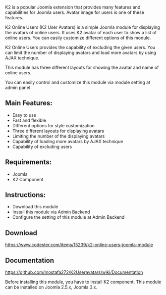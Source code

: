 K2 is a popular Joomla extension that provides many features and capabilities for Joomla users. Avatar image for users is one of these features.

K2 Online Users (K2 User Avatars) is a simple Joomla module for displaying the avatars of online users. It uses K2 avatar of each user to show a list of online users. 
You can easily customize different options of this module.

K2 Online Users provides the capability of excluding the given users. You can limit the number of displaying avatars and load more avatars by using AJAX technique.

This module has three different layouts for showing the avatar and name of online users.

You can easily control and customize this module via module setting at admin panel.

## Main Features:                      
- Easy to use                  
- Fast and flexible                     
- Different options for style customization               
- Three different layouts for displaying avatars                 
- Limiting the number of the displaying avatars                            
- Capability of loading more avatars by AJAX technique                          
- Capability of excluding users               

## Requirements:
- Joomla          
- K2 Component                       


## Instructions:

- Download this module
- Install this module via Admin Backend
- Configure the setting of this module at Admin Backend                  

## Download
https://www.codester.com/items/15239/k2-online-users-joomla-module                             
                   
## Documentation                       
https://github.com/mostafa272/K2Useravatars/wiki/Documentation

Before installing this module, you have to install K2 component. This module can be installed on Joomla 2.5.x, Joomla 3.x.
